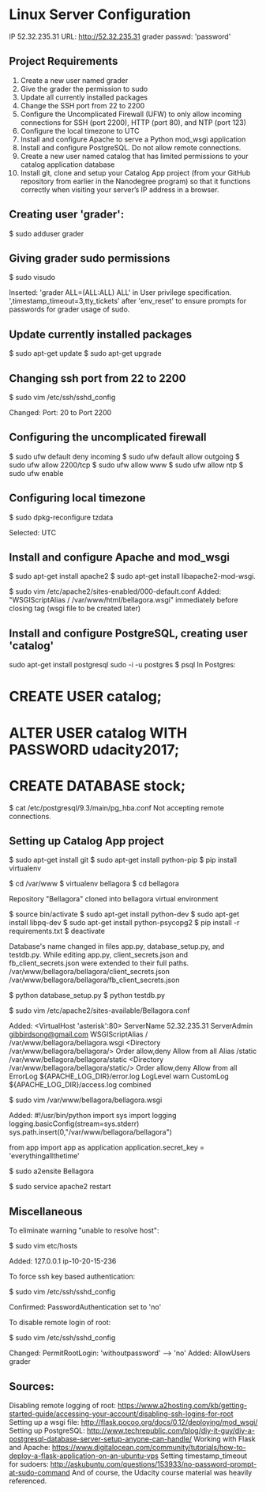 # Linux Server Configuration

IP 52.32.235.31
URL: http://52.32.235.31
grader passwd: 'password'

## Project Requirements

1. Create a new user named grader
2. Give the grader the permission to sudo
3. Update all currently installed packages
4. Change the SSH port from 22 to 2200
5. Configure the Uncomplicated Firewall (UFW) to only allow incoming connections
   for SSH (port 2200), HTTP (port 80), and NTP (port 123)
6. Configure the local timezone to UTC
7. Install and configure Apache to serve a Python mod_wsgi application
8. Install and configure PostgreSQL. Do not allow remote connections.
9. Create a new user named catalog that has limited permissions to your catalog
    application database
10. Install git, clone and setup your Catalog App project (from your GitHub
    repository from earlier in the Nanodegree program) so that it functions
    correctly when visiting your server’s IP address in a browser.

## Creating user 'grader':

$ sudo adduser grader

## Giving grader sudo permissions

$ sudo visudo

Inserted:
  'grader ALL=(ALL:ALL) ALL' in User privilege specification.
  ',timestamp_timeout=3,tty_tickets' after 'env_reset' to ensure prompts
  for passwords for grader usage of sudo.

## Update currently installed packages

$ sudo apt-get update
$ sudo apt-get upgrade

## Changing ssh port from 22 to 2200

$ sudo vim /etc/ssh/sshd_config

  Changed:
  Port: 20 to Port 2200

## Configuring the uncomplicated firewall

$ sudo ufw default deny incoming
$ sudo ufw default allow outgoing
$ sudo ufw allow 2200/tcp
$ sudo ufw allow www
$ sudo ufw allow ntp
$ sudo ufw enable

## Configuring local timezone

$ sudo dpkg-reconfigure tzdata

Selected:
  UTC

## Install and configure Apache and mod_wsgi

$ sudo apt-get install apache2
$ sudo apt-get install libapache2-mod-wsgi.

$ sudo vim /etc/apache2/sites-enabled/000-default.conf
  Added:
  "WSGIScriptAlias / /var/www/html/bellagora.wsgi"
  immediately before closing tag (wsgi file to be created later)

## Install and configure PostgreSQL, creating user 'catalog'

sudo apt-get install postgresql
sudo -i -u postgres
$ psql
  In Postgres:
  # CREATE USER catalog;
  # ALTER USER catalog WITH PASSWORD udacity2017;
  # CREATE DATABASE stock;

$ cat /etc/postgresql/9.3/main/pg_hba.conf
  Not accepting remote connections.

## Setting up Catalog App project

$ sudo apt-get install git
$ sudo apt-get install python-pip
$ pip install virtualenv

$ cd /var/www
$ virtualenv bellagora
$ cd bellagora

Repository "Bellagora" cloned into bellagora virtual environment

$ source bin/activate
$ sudo apt-get install python-dev
$ sudo apt-get install libpq-dev
$ sudo apt-get install python-psycopg2
$ pip install -r requirements.txt
$ deactivate

Database's name changed in files app.py, database_setup.py, and testdb.py.
While editing app.py, client_secrets.json and fb_client_secrets.json were
extended to their full paths.
  /var/www/bellagora/bellagora/client_secrets.json
  /var/www/bellagora/bellagora/fb_client_secrets.json

$ python database_setup.py
$ python testdb.py

$ sudo vim /etc/apache2/sites-available/Bellagora.conf

Added:
  <VirtualHost 'asterisk':80>
    ServerName 52.32.235.31
    ServerAdmin gibbirdsong@gmail.com
    WSGIScriptAlias / /var/www/bellagora/bellagora.wsgi
    <Directory /var/www/bellagora/bellagora/>
      Order allow,deny
      Allow from all
    </Directory>
    Alias /static /var/www/bellagora/bellagora/static
    <Directory /var/www/bellagora/bellagora/static/>
      Order allow,deny
      Allow from all
    </Directory>
    ErrorLog ${APACHE_LOG_DIR}/error.log
    LogLevel warn
    CustomLog ${APACHE_LOG_DIR}/access.log combined
  </VirtualHost>

$ sudo vim /var/www/bellagora/bellagora.wsgi

Added:
  #!/usr/bin/python
  import sys
  import logging
  logging.basicConfig(stream=sys.stderr)
  sys.path.insert(0,"/var/www/bellagora/bellagora")

  from app import app as application
  application.secret_key = 'everythingallthetime'

$ sudo a2ensite Bellagora

$ sudo service apache2 restart

## Miscellaneous

To eliminate warning "unable to resolve host":

$ sudo vim etc/hosts

Added:
  127.0.0.1 ip-10-20-15-236

To force ssh key based authentication:

$ sudo vim /etc/ssh/sshd_config

Confirmed:
  PasswordAuthentication set to 'no'

To disable remote login of root:

$ sudo vim /etc/ssh/sshd_config

Changed:
  PermitRootLogin: 'withoutpassword' --> 'no'
Added:
  AllowUsers grader

## Sources:

Disabling remote logging of root:
https://www.a2hosting.com/kb/getting-started-guide/accessing-your-account/disabling-ssh-logins-for-root
Setting up a wsgi file:
http://flask.pocoo.org/docs/0.12/deploying/mod_wsgi/
Setting up PostgreSQL:
http://www.techrepublic.com/blog/diy-it-guy/diy-a-postgresql-database-server-setup-anyone-can-handle/
Working with Flask and Apache:
https://www.digitalocean.com/community/tutorials/how-to-deploy-a-flask-application-on-an-ubuntu-vps
Setting timestamp_timeout for sudoers:
http://askubuntu.com/questions/153933/no-password-prompt-at-sudo-command
And of course, the Udacity course material was heavily referenced.
